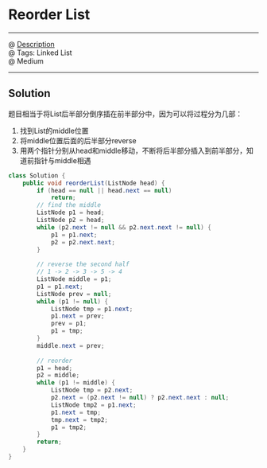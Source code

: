 #  Reorder List
------------------
@ [Description](https://leetcode.com/problems/reorder-list/)  
@ Tags: Linked List    
@ Medium

------------------
## Solution
题目相当于将List后半部分倒序插在前半部分中，因为可以将过程分为几部：  
  1. 找到List的middle位置
  2. 将middle位置后面的后半部分reverse
  3. 用两个指针分别从head和middle移动，不断将后半部分插入到前半部分，知道前指针与middle相遇

```java
class Solution {
    public void reorderList(ListNode head) {
        if (head == null || head.next == null)
            return;
        // find the middle
        ListNode p1 = head;
        ListNode p2 = head;
        while (p2.next != null && p2.next.next != null) {
            p1 = p1.next;
            p2 = p2.next.next;
        }
        
        // reverse the second half
        // 1 -> 2 -> 3 -> 5 -> 4
        ListNode middle = p1;
        p1 = p1.next;
        ListNode prev = null;
        while (p1 != null) {
            ListNode tmp = p1.next;
            p1.next = prev;
            prev = p1;
            p1 = tmp;
        }
        middle.next = prev;
        
        // reorder
        p1 = head;
        p2 = middle;
        while (p1 != middle) {
            ListNode tmp = p2.next;
            p2.next = (p2.next != null) ? p2.next.next : null;
            ListNode tmp2 = p1.next;
            p1.next = tmp;
            tmp.next = tmp2;
            p1 = tmp2;
        }
        return;
    }
}
```

